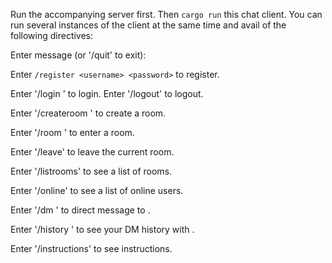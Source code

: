 Run the accompanying server first.
Then `cargo run` this chat client. You can run several instances of the client at the same time and avail of the following directives:

Enter message (or '/quit' to exit):

Enter `/register <username> <password>` to register.

Enter '/login <username> <password>' to login.
Enter '/logout' to logout.

Enter '/createroom <roomname>' to create a room.

Enter '/room <roomname>' to enter a room.

Enter '/leave' to leave the current room.

Enter '/listrooms' to see a list of rooms.

Enter '/online' to see a list of online users.

Enter '/dm <username>' to direct message to <username>.

Enter '/history <username>' to see your DM history with <username>.

Enter '/instructions' to see instructions.
